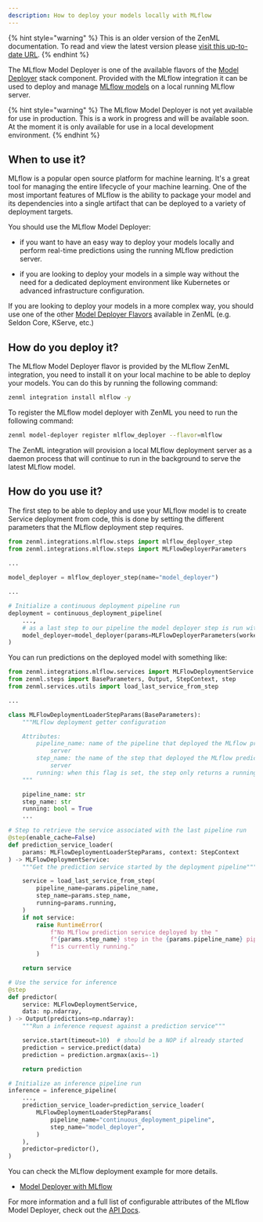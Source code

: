 ```yaml
---
description: How to deploy your models locally with MLflow
---
```


{% hint style="warning" %}
This is an older version of the ZenML documentation. To read and view the latest version please [visit this up-to-date URL](https://docs.zenml.io).
{% endhint %}


The MLflow Model Deployer is one of the available flavors of the [Model Deployer](./model-deployers.md) 
stack component. Provided with the MLflow integration it can be used to deploy
and manage [MLflow models](https://www.mlflow.org/docs/latest/python_api/mlflow.deployments.html) 
on a local running MLflow server.

{% hint style="warning" %}
The MLflow Model Deployer is not yet available for use in production. This is 
a work in progress and will be available soon. At the moment it is only 
available for use in a local development environment.
{% endhint %}

## When to use it?

MLflow is a popular open source platform for machine learning. It's a great 
tool for managing the entire lifecycle of your machine learning. One of the 
most important features of MLflow is the ability to package your model and its 
dependencies into a single artifact that can be deployed to a variety of 
deployment targets.

You should use the MLflow Model Deployer:

* if you want to have an easy way to deploy your models locally and perform 
real-time predictions using the running MLflow prediction server.

* if you are looking to deploy your models in a simple way without the need 
for a dedicated deployment environment like Kubernetes or advanced 
infrastructure configuration.

If you are looking to deploy your models in a more complex way, you should 
use one of the other [Model Deployer Flavors](./model-deployers.md#model-deployers-flavors) 
available in ZenML (e.g. Seldon Core, KServe, etc.)

## How do you deploy it?

The MLflow Model Deployer flavor is provided by the MLflow ZenML integration, 
you need to install it on your local machine to be able to deploy your models. 
You can do this by running the following command:

```bash
zenml integration install mlflow -y
```

To register the MLflow model deployer with ZenML you need to run the following
command:

```bash
zenml model-deployer register mlflow_deployer --flavor=mlflow
```

The ZenML integration will provision a local MLflow deployment server as a 
daemon process that will continue to run in the background to serve the 
latest MLflow model.

## How do you use it?

The first step to be able to deploy and use your MLflow model is to create 
Service deployment from code, this is done by setting the different parameters 
that the MLflow deployment step requires.

```python
from zenml.integrations.mlflow.steps import mlflow_deployer_step
from zenml.integrations.mlflow.steps import MLFlowDeployerParameters

...
    
model_deployer = mlflow_deployer_step(name="model_deployer")

...

# Initialize a continuous deployment pipeline run
deployment = continuous_deployment_pipeline(
    ...,
    # as a last step to our pipeline the model deployer step is run with it config in place
    model_deployer=model_deployer(params=MLFlowDeployerParameters(workers=3)),
)
```

You can run predictions on the deployed model with something like:

```python
from zenml.integrations.mlflow.services import MLFlowDeploymentService
from zenml.steps import BaseParameters, Output, StepContext, step
from zenml.services.utils import load_last_service_from_step

...

class MLFlowDeploymentLoaderStepParams(BaseParameters):
    """MLflow deployment getter configuration

    Attributes:
        pipeline_name: name of the pipeline that deployed the MLflow prediction
            server
        step_name: the name of the step that deployed the MLflow prediction
            server
        running: when this flag is set, the step only returns a running service
    """

    pipeline_name: str
    step_name: str
    running: bool = True
    ...

# Step to retrieve the service associated with the last pipeline run
@step(enable_cache=False)
def prediction_service_loader(
    params: MLFlowDeploymentLoaderStepParams, context: StepContext
) -> MLFlowDeploymentService:
    """Get the prediction service started by the deployment pipeline"""

    service = load_last_service_from_step(
        pipeline_name=params.pipeline_name,
        step_name=params.step_name,
        running=params.running,
    )
    if not service:
        raise RuntimeError(
            f"No MLflow prediction service deployed by the "
            f"{params.step_name} step in the {params.pipeline_name} pipeline "
            f"is currently running."
        )

    return service

# Use the service for inference
@step
def predictor(
    service: MLFlowDeploymentService,
    data: np.ndarray,
) -> Output(predictions=np.ndarray):
    """Run a inference request against a prediction service"""

    service.start(timeout=10)  # should be a NOP if already started
    prediction = service.predict(data)
    prediction = prediction.argmax(axis=-1)

    return prediction

# Initialize an inference pipeline run
inference = inference_pipeline(
    ...,
    prediction_service_loader=prediction_service_loader(
        MLFlowDeploymentLoaderStepParams(
            pipeline_name="continuous_deployment_pipeline",
            step_name="model_deployer",
        )
    ),
    predictor=predictor(),
)
```

You can check the MLflow deployment example for more details.

- [Model Deployer with MLflow](https://github.com/zenml-io/zenml/tree/main/examples/mlflow_deployment)

For more information and a full list of configurable attributes of the MLflow 
Model Deployer, check out the [API Docs](https://apidocs.zenml.io/latest/integration_code_docs/integrations-mlflow/#zenml.integrations.mlflow.model_deployers).